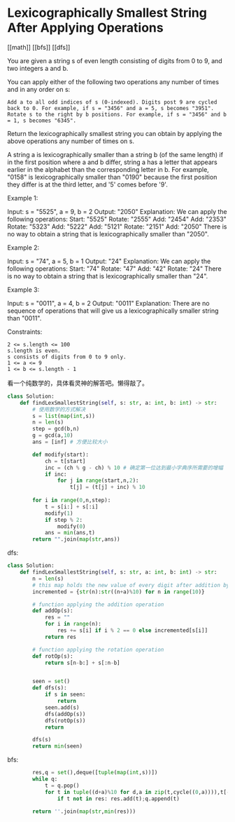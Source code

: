 # Lexicographically Smallest String After Applying Operations

[[math]] [[bfs]] [[dfs]]

You are given a string s of even length consisting of digits from 0 to 9, and two integers a and b.

You can apply either of the following two operations any number of times and in any order on s:

    Add a to all odd indices of s (0-indexed). Digits post 9 are cycled back to 0. For example, if s = "3456" and a = 5, s becomes "3951".
    Rotate s to the right by b positions. For example, if s = "3456" and b = 1, s becomes "6345".

Return the lexicographically smallest string you can obtain by applying the above operations any number of times on s.

A string a is lexicographically smaller than a string b (of the same length) if in the first position where a and b differ, string a has a letter that appears earlier in the alphabet than the corresponding letter in b. For example, "0158" is lexicographically smaller than "0190" because the first position they differ is at the third letter, and '5' comes before '9'.

 

Example 1:

Input: s = "5525", a = 9, b = 2
Output: "2050"
Explanation: We can apply the following operations:
Start:  "5525"
Rotate: "2555"
Add:    "2454"
Add:    "2353"
Rotate: "5323"
Add:    "5222"
Add:    "5121"
Rotate: "2151"
Add:    "2050"​​​​​
There is no way to obtain a string that is lexicographically smaller than "2050".

Example 2:

Input: s = "74", a = 5, b = 1
Output: "24"
Explanation: We can apply the following operations:
Start:  "74"
Rotate: "47"
​​​​​​​Add:    "42"
​​​​​​​Rotate: "24"​​​​​​​​​​​​
There is no way to obtain a string that is lexicographically smaller than "24".

Example 3:

Input: s = "0011", a = 4, b = 2
Output: "0011"
Explanation: There are no sequence of operations that will give us a lexicographically smaller string than "0011".

 

Constraints:

    2 <= s.length <= 100
    s.length is even.
    s consists of digits from 0 to 9 only.
    1 <= a <= 9
    1 <= b <= s.length - 1

看一个纯数学的，具体看灵神的解答吧。懒得敲了。

```python
class Solution:
    def findLexSmallestString(self, s: str, a: int, b: int) -> str:
        # 使用数学的方式解决
        s = list(map(int,s))
        n = len(s)
        step = gcd(b,n)
        g = gcd(a,10)
        ans = [inf] # 方便比较大小

        def modify(start):
            ch = t[start]
            inc = (ch % g - ch) % 10 # 确定第一位达到最小字典序所需要的增幅
            if inc:
                for j in range(start,n,2):
                    t[j] = (t[j] + inc) % 10
        
        for i in range(0,n,step):
            t = s[i:] + s[:i]
            modify(1)
            if step % 2:
                modify(0)
            ans = min(ans,t)
        return "".join(map(str,ans))

```

dfs:

```python
class Solution:
    def findLexSmallestString(self, s: str, a: int, b: int) -> str:
        n = len(s)
        # this map holds the new value of every digit after addition by a % 10
        incremented = {str(n):str((n+a)%10) for n in range(10)}

        # function applying the addition operation
        def addOp(s):
            res = ""
            for i in range(n):
                res += s[i] if i % 2 == 0 else incremented[s[i]]
            return res

        # function applying the rotation operation
        def rotOp(s):
            return s[n-b:] + s[:n-b]


        seen = set()
        def dfs(s):
            if s in seen:
                return
            seen.add(s)
            dfs(addOp(s))
            dfs(rotOp(s))
            return

        dfs(s)
        return min(seen)
```

bfs:

```python
        res,q = set(),deque([tuple(map(int,s))])
        while q:
            t = q.pop()
            for t in tuple((d+a)%10 for d,a in zip(t,cycle((0,a)))),t[-b:]+t[:-b]:
                if t not in res: res.add(t);q.append(t)
        
        return ''.join(map(str,min(res)))
```
